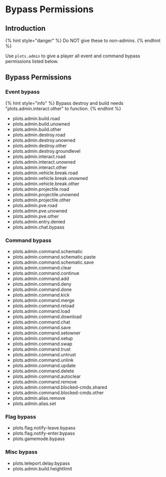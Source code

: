 # Bypass Permissions

## Introduction

{% hint style="danger" %}
Do NOT give these to non-admins.
{% endhint %}

Use `plots.admin` to give a player all event and command bypass permissions listed below.

## Bypass Permissions

### Event bypass

{% hint style="info" %}
Bypass destroy and build needs "plots.admin.interact.other" to function.
{% endhint %}

* plots.admin.build.road
* plots.admin.build.unowned
* plots.admin.build.other
* plots.admin.destroy.road
* plots.admin.destroy.unowned
* plots.admin.destroy.other
* plots.admin.destroy.groundlevel
* plots.admin.interact.road
* plots.admin.interact.unowned
* plots.admin.interact.other
* plots.admin.vehicle.break.road
* plots.admin.vehicle.break.unowned
* plots.admin.vehicle.break.other
* plots.admin.projectile.road
* plots.admin.projectile.unowned
* plots.admin.projectile.other
* plots.admin.pve.road
* plots.admin.pve.unowned
* plots.admin.pve.other
* plots.admin.entry.denied
* plots.admin.chat.bypass

### Command bypass

* plots.admin.command.schematic
* plots.admin.command.schematic.paste
* plots.admin.command.schematic.save
* plots.admin.command.clear
* plots.admin.command.continue
* plots.admin.command.add
* plots.admin.command.deny
* plots.admin.command.done
* plots.admin.command.kick
* plots.admin.command.merge
* plots.admin.command.reload
* plots.admin.command.load
* plots.admin.command.download
* plots.admin.command.chat
* plots.admin.command.save
* plots.admin.command.setowner
* plots.admin.command.setup
* plots.admin.command.swap
* plots.admin.command.trust
* plots.admin.command.untrust
* plots.admin.command.unlink
* plots.admin.command.update
* plots.admin.command.delete
* plots.admin.command.autoclear
* plots.admin.command.remove
* plots.admin.command.blocked-cmds.shared
* plots.admin.command.blocked-cmds.other
* plots.admin.alias.remove
* plots.admin.alias.set

### Flag bypass

* plots.flag.notify-leave.bypass
* plots.flag.notify-enter.bypass
* plots.gamemode.bypass

### Misc bypass

* plots.teleport.delay.bypass
* plots.admin.build.heightlimit
